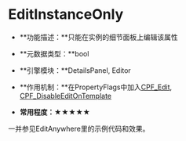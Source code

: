 # EditInstanceOnly

- **功能描述：**只能在实例的细节面板上编辑该属性

- **元数据类型：**bool
- **引擎模块：**DetailsPanel, Editor
- **作用机制：**在PropertyFlags中加入[CPF_Edit](../../../Flags/EPropertyFlags/CPF_Edit.md), [CPF_DisableEditOnTemplate](../../../Flags/EPropertyFlags/CPF_DisableEditOnTemplate.md)
- **常用程度：**★★★★★

一并参见EditAnywhere里的示例代码和效果。